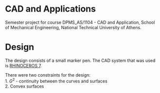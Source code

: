 # CAD and Applications

Semester project for course DPMS_AS/1104 - CAD and Application, School of Mechanical Engineering, National Technical University of Athens.

# Design

The design consists of a small marker pen. The CAD system that was used is [RHINOCEROS 7](https://www.rhino3d.com/).

There were two constraints for the design:\
    1.  $G^2$ - continuity between the curves and surfaces\
    2.  Convex surfaces
